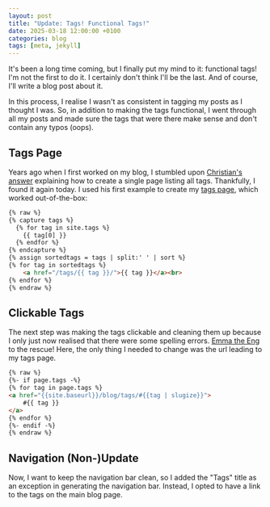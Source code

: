 ```yaml
---
layout: post
title: "Update: Tags! Functional Tags!"
date: 2025-03-18 12:00:00 +0100
categories: blog
tags: [meta, jekyll]
---
```


It's been a long time coming, but I finally put my mind to it: functional tags! I'm not the first to do it. I certainly don't think I'll be the last. And of course, I'll write a blog post about it. 

<!-- more -->

In this process, I realise I wasn't as consistent in tagging my posts as I thought I was. So, in addition to making the tags functional, I went through all my posts and made sure the tags that were there make sense and don't contain any typos (oops).

## Tags Page

Years ago when I first worked on my blog, I stumbled upon [Christian's answer](https://stackoverflow.com/a/21002505/9429560) explaining how to create a single page listing all tags. Thankfully, I found it again today. I used his first example to create my [tags page](/blog/tags/), which worked out-of-the-box:


```html
{% raw %}
{% capture tags %}
  {% for tag in site.tags %}
    {{ tag[0] }}
  {% endfor %}
{% endcapture %}
{% assign sortedtags = tags | split:' ' | sort %}
{% for tag in sortedtags %}
    <a href="/tags/{{ tag }}/">{{ tag }}</a><br>
{% endfor %}
{% endraw %}
```

## Clickable Tags

The next step was making the tags clickable and cleaning them up because I only just now realised that there were some spelling errors. [Emma the Eng](https://emmatheeng.github.io/projects/blog_setup/blog-tags.html#adding-tags-to-posts) to the rescue! Here, the only thing I needed to change was the url leading to my tags page.

```html
{% raw %}
{%- if page.tags -%}
{% for tag in page.tags %}
<a href="{{site.baseurl}}/blog/tags/#{{tag | slugize}}">
    #{{ tag }}
</a>
{% endfor %}
{%- endif -%}
{% endraw %}
```

## Navigation (Non-)Update

Now, I want to keep the navigation bar clean, so I added the "Tags" title as an exception in generating the navigation bar. Instead, I opted to have a link to the tags on the main blog page.
